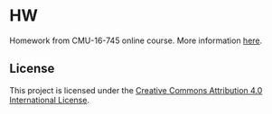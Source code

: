 # HW
Homework from CMU-16-745 online course. More information [here](https://github.com/Optimal-Control-16-745).

## License
This project is licensed under the [Creative Commons Attribution 4.0 International License](https://creativecommons.org/licenses/by/4.0/).
